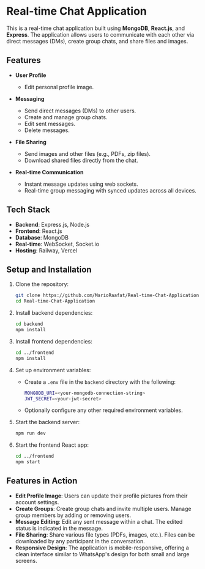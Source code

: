
# Real-time Chat Application

This is a real-time chat application built using **MongoDB**, **React.js**, and **Express**. The application allows users to communicate with each other via direct messages (DMs), create group chats, and share files and images.

## Features

- **User Profile**
  - Edit personal profile image.
  
- **Messaging**
  - Send direct messages (DMs) to other users.
  - Create and manage group chats.
  - Edit sent messages.
  - Delete messages.

- **File Sharing**
  - Send images and other files (e.g., PDFs, zip files).
  - Download shared files directly from the chat.

- **Real-time Communication**
  - Instant message updates using web sockets.
  - Real-time group messaging with synced updates across all devices.

## Tech Stack

- **Backend**: Express.js, Node.js
- **Frontend**: React.js
- **Database**: MongoDB
- **Real-time**: WebSocket, Socket.io
- **Hosting**: Railway, Vercel

## Setup and Installation

1. Clone the repository:
   ```bash
   git clone https://github.com/MarioRaafat/Real-time-Chat-Application.git
   cd Real-time-Chat-Application
   ```

2. Install backend dependencies:
   ```bash
   cd backend
   npm install
   ```

3. Install frontend dependencies:
   ```bash
   cd ../frontend
   npm install
   ```

4. Set up environment variables:
   - Create a `.env` file in the `backend` directory with the following:
     ```bash
     MONGODB_URI=<your-mongodb-connection-string>
     JWT_SECRET=<your-jwt-secret>
     ```
   - Optionally configure any other required environment variables.

5. Start the backend server:
   ```bash
   npm run dev
   ```

6. Start the frontend React app:
   ```bash
   cd ../frontend
   npm start
   ```

## Features in Action

- **Edit Profile Image**: Users can update their profile pictures from their account settings.
- **Create Groups**: Create group chats and invite multiple users. Manage group members by adding or removing users.
- **Message Editing**: Edit any sent message within a chat. The edited status is indicated in the message.
- **File Sharing**: Share various file types (PDFs, images, etc.). Files can be downloaded by any participant in the conversation.
- **Responsive Design**: The application is mobile-responsive, offering a clean interface similar to WhatsApp's design for both small and large screens.
